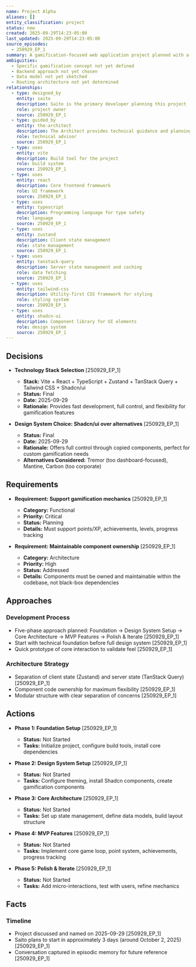 ```yaml
---
name: Project Alpha
aliases: []
entity_classification: project
status: new
created: 2025-09-29T14:23-05:00
last_updated: 2025-09-29T14:23-05:00
source_episodes:
  - 250929_EP_1
summary: A gamification-focused web application project planned with a modern React technology stack. The project emphasizes creative freedom and ownership of component code.
ambiguities:
  - Specific gamification concept not yet defined
  - Backend approach not yet chosen
  - Data model not yet sketched
  - Routing architecture not yet determined
relationships:
  - type: designed_by
    entity: saito
    description: Saito is the primary developer planning this project
    role: project owner
    source: 250929_EP_1
  - type: guided_by
    entity: the-architect
    description: The Architect provides technical guidance and planning
    role: technical advisor
    source: 250929_EP_1
  - type: uses
    entity: vite
    description: Build tool for the project
    role: build system
    source: 250929_EP_1
  - type: uses
    entity: react
    description: Core frontend framework
    role: UI framework
    source: 250929_EP_1
  - type: uses
    entity: typescript
    description: Programming language for type safety
    role: language
    source: 250929_EP_1
  - type: uses
    entity: zustand
    description: Client state management
    role: state management
    source: 250929_EP_1
  - type: uses
    entity: tanstack-query
    description: Server state management and caching
    role: data fetching
    source: 250929_EP_1
  - type: uses
    entity: tailwind-css
    description: Utility-first CSS framework for styling
    role: styling system
    source: 250929_EP_1
  - type: uses
    entity: shadcn-ui
    description: Component library for UI elements
    role: design system
    source: 250929_EP_1
---
```


## Decisions

- **Technology Stack Selection** [250929_EP_1]
  - **Stack:** Vite + React + TypeScript + Zustand + TanStack Query + Tailwind CSS + Shadcn/ui
  - **Status:** Final
  - **Date:** 2025-09-29
  - **Rationale:** Provides fast development, full control, and flexibility for gamification features

- **Design System Choice: Shadcn/ui over alternatives** [250929_EP_1]
  - **Status:** Final
  - **Date:** 2025-09-29
  - **Rationale:** Offers full control through copied components, perfect for custom gamification needs
  - **Alternatives Considered:** Tremor (too dashboard-focused), Mantine, Carbon (too corporate)

## Requirements

- **Requirement: Support gamification mechanics** [250929_EP_1]
  - **Category:** Functional
  - **Priority:** Critical
  - **Status:** Planning
  - **Details:** Must support points/XP, achievements, levels, progress tracking

- **Requirement: Maintainable component ownership** [250929_EP_1]
  - **Category:** Architecture
  - **Priority:** High
  - **Status:** Addressed
  - **Details:** Components must be owned and maintainable within the codebase, not black-box dependencies

## Approaches

### Development Process
- Five-phase approach planned: Foundation → Design System Setup → Core Architecture → MVP Features → Polish & Iterate [250929_EP_1]
- Start with technical foundation before full design system [250929_EP_1]
- Quick prototype of core interaction to validate feel [250929_EP_1]

### Architecture Strategy
- Separation of client state (Zustand) and server state (TanStack Query) [250929_EP_1]
- Component code ownership for maximum flexibility [250929_EP_1]
- Modular structure with clear separation of concerns [250929_EP_1]

## Actions

- **Phase 1: Foundation Setup** [250929_EP_1]
  - **Status:** Not Started
  - **Tasks:** Initialize project, configure build tools, install core dependencies

- **Phase 2: Design System Setup** [250929_EP_1]
  - **Status:** Not Started
  - **Tasks:** Configure theming, install Shadcn components, create gamification components

- **Phase 3: Core Architecture** [250929_EP_1]
  - **Status:** Not Started
  - **Tasks:** Set up state management, define data models, build layout structure

- **Phase 4: MVP Features** [250929_EP_1]
  - **Status:** Not Started
  - **Tasks:** Implement core game loop, point system, achievements, progress tracking

- **Phase 5: Polish & Iterate** [250929_EP_1]
  - **Status:** Not Started
  - **Tasks:** Add micro-interactions, test with users, refine mechanics

## Facts

### Timeline
- Project discussed and named on 2025-09-29 [250929_EP_1]
- Saito plans to start in approximately 3 days (around October 2, 2025) [250929_EP_1]
- Conversation captured in episodic memory for future reference [250929_EP_1]
